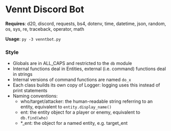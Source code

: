 # Vennt Discord Bot

**Requires**: d20, discord, requests, bs4, dotenv, time, datetime, json, random, os, sys, re, traceback, operator, math


**Usage**: `py -3 venntbot.py`


### Style

- Globals are in ALL_CAPS and restricted to the `db` module
- Internal functions deal in Entities, external (i.e. command) functions deal in strings
- Internal versions of command functions are named `do_x`
- Each class builds its own copy of Logger: logging uses this instead of print statements
- Naming conventions:
  - who/target/attacker: the human-readable string referring to an entity, equivalent to `entity.display_name()`
  - ent: the entity object for a player or enemy, equivalent to `db.find(who)`
  - *_ent: the object for a named entity, e.g. target_ent
